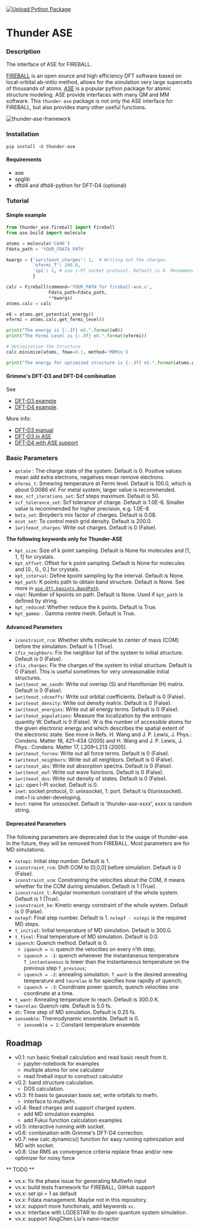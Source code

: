 [![Upload Python Package](https://github.com/thunder-dft/thunder-ase/actions/workflows/python-publish.yml/badge.svg)](https://github.com/thunder-dft/thunder-ase/actions/workflows/python-publish.yml)

# Thunder ASE

### Description
The interface of ASE for FIREBALL.

[FIREBALL](https://fireball-dft.org) is an open source and high efficiency DFT software based on local-orbital ab-initio method, allows for the simulation very large supercells of thousands of atoms. [ASE](https://wiki.fysik.dtu.dk/ase/index.html) is a popular python package for atomic structure modeling. ASE provide interfaces with many QM and MM software. This `thunder-ase` package is not only the ASE interface for FIREBALL, but also provides many other useful functions. 

![thunder-ase-framework](./Docs/img/thunder-ase-framework.jpeg)

### Installation

`pip install -U thunder-ase`

#### Requirements

* ase
* spglib
* dftd4 and dftd4-python for DFT-D4 (optional)

### Tutorial

#### Simple example

```Python
from thunder_ase.fireball import Fireball
from ase.build import molecule

atoms = molecule('C6H6')
Fdata_path = 'YOUR_FDATA_PATH'

kwargs = {'iwriteout_charges': 1,  # Writing out the charges.
          'efermi_T': 200.0,
          'ipi': 1, # use i-PI socket protocol. Default is 0. Recommended for optimization and MD.
          }

calc = Fireball(command='YOUR_PATH for fireball-ase.x', 
                Fdata_path=Fdata_path,
                **kwargs)
atoms.calc = calc

e0 = atoms.get_potential_energy()
efermi = atoms.calc.get_fermi_level()

print("The energy is {:.3f} eV.".format(e0))
print("The Fermi Level is {:.3f} eV.".format(efermi))

# Optimization the Structure
calc.minimize(atoms, fmax=0.1, method='MDMin')

print("The energy for optimized structure is {:.3f} eV.".format(atoms.get_potential_energy()))
```

#### Grimme's DFT-D3 and DFT-D4 combination

See 
* [DFT-D3 example](examples/6_Benzene_DFT-D3/Benzene_DFT-D3.ipynb)  
* [DFT-D4 example](examples/6_Benzene_DFT-D4/Benzene_DFT-D4.ipynb).

More info: 
* [DFT-D3 manual](https://www.chemiebn.uni-bonn.de/pctc/mulliken-center/software/dft-d3/get-the-current-version-of-dft-d3)
* [DFT-D3 in ASE](https://wiki.fysik.dtu.dk/ase/ase/calculators/dftd3.html)
* [DFT-D4 with ASE support](https://dftd4.readthedocs.io/en/latest/reference/ase.html)


### Basic Parameters

* `qstate` : The charge state of the system. Default is 0. Positive values mean add extra electrons, negatives mean remove electrons.
* `efermi_t`: Smearing temperature at Fermi level. Default is 100.0, which is about 0.0086 eV. For metal system, larger value is recommended.
* `max_scf_iterations_set`: Scf steps maximum. Default is 50.
* `scf_tolerance_set`: Scf tolerance of charge. Default is 1.0E-6. Smaller value is recommended for higher precision, e.g. 1.0E-8.
* `beta_set`: Broyden’s mix factor of charges. Default is 0.08.
* `ecut_set`: To control mesh grid density. Default is 200.0.
* `iwriteout_charges`: Write out charges. Default is  0 (False).

**The following keywords only for Thunder-ASE**

* `kpt_size`: Size of k point sampling. Default is None for molecules and [1, 1, 1] for crystals.
* `kpt_offset`: Offset for k point sampling. Default is None for molecules and [0., 0., 0.] for crystals.
* `kpt_interval`: Define kpoint sampling by the interval. Default is None.
* `kpt_path`: K points path to obtain band structure. Default is None. See more in [`ase.dft.kpoints.BandPath`](https://wiki.fysik.dtu.dk/ase/ase/dft/kpoints.html#band-path).
* `nkpt`: Number of kpoints on path. Default is None. Used if `kpt_path` is defined by string.
* `kpt_reduced`: Whether reduce the k points. Default is True.
* `kpt_gamma`: . Gamma centre mesh. Default is True.

#### Advanced Parameters

* `iconstraint_rcm`: Whether shifts molecule to center of mass (COM) before the simulation. Default is 1 (True).
* `ifix_neighbors`: Fix the neighbor list of the system to initial structure. Default is  0 (False).
* `ifix_charges`: Fix the charges of the system to initial structure. Default is  0 (False). This is useful sometimes for very unreasonable initial structures.
* `iwriteout_me_sandh`: Write out overlap (S) and Hamiltonian (H) matrix. Default is 0 (False).
* `iwriteout_cdcoeffs`: Write out orbital coefficients. Default is 0 (False).
* `iwriteout_density`: Write out density matrix. Default is  0 (False).
* `iwriteout_energies`: Write out all energy terms. Default is  0 (False).
* `iwriteout_populations`: Measure the localization by the entropic quantity W. Default is  0 (False). W is the number of accessible atoms for the given electronic energy and which describes the spatial extent of the electronic state. See more in Refs. H. Wang and J. P. Lewis, J. Phys.: Condens. Matter 18, 421–434 (2005) and  H. Wang and J. P. Lewis, J. Phys.: Condens. Matter 17, L209–L213 (2005).
* `iwriteout_forces`: Write out all force terms. Default is  0 (False).
* `iwriteout_neighbors`: Write out all neighbors. Default is  0 (False).
* `iwriteout_abs`: Write out absorption spectra. Default is  0 (False).
* `iwriteout_ewf`: Write out wave functions. Default is  0 (False).
* `iwriteout_dos`: Write out  density of states. Default is  0 (False).
* `ipi`: open I-PI socket. Default is 0.
* `inet`: socket protocol, 0: unixsocket, 1: port. Default is 0(unixsocket). inet=1 is under-developing. 
* `host`: name for unixsocket. Default is 'thunder-ase-xxxx', xxxx is random string.

#### Deprecated Parameters

The following parameters are deprecated due to the usage of thunder-ase. In the future, they will be removed from FIREBALL. Most parameters are for MD simulations.

* `nstepi`: Initial step number. Default is 1.
* `iconstraint_rcm`: Shift COM to [0,0,0] before simulation. Default is 0 (False).
* `iconstraint_vcm`: Constraining the velocities about the COM, it means whether fix  the COM during simulation. Default is 1 (True).
* `iconstraint_l`: Angular momentum constraint of the whole system. Default is  1 (True).
* `iconstraint_ke`: Kinetic energy constraint of the whole system. Default is  0 (False).
* `nstepf`: Final step number. Default is 1. `nstepf - nstepi` is the required MD steps.
* `t_initial`: Initial temperature of MD simulation. Default is 300.0. 
* `t_final`: Final temperature of MD simulation. Default is 0.0.
* `iquench`: Quench method. Default is 0. 
  * `iquench = n`: quench the velocities on every n’th step; 
  * `iquench = -1`: quench whenever the instantaneous temperature `T_instantaneous` is lower than the instantaneous temperature on the previous step `T_previous`;
  * `iquench = -2`: annealing simulation.  `T_want` is the desired annealing temperature and `taurelax` is for specifies how rapidly of quench;
  * `iquench = -3`: Coordinate power quench, quench velocities one coordinate at a time.
* `t_want`: Annealing temperature to reach.  Default is 300.0 K.
* `taurelax`: Quench rate. Default is 5.0 fs.
* `dt`: Time step of MD simulation. Default is 0.25 fs.
* `iensemble`: Thermodynamic ensemble. Default is 0.
  * `iensemble = 1`: Constant temperature ensemble


## Roadmap

* v0.1: run basic fireball calculation and read basic result from it.
  * jupyter-notebook for examples
  * multiple atoms for one calculator
  * read fireball input to construct calculator
* v0.2: band structure calculation.
  * DOS calculation.
* v0.3: fit basis to gaussian basis set, write orbitals to mwfn.
  * interface to multiwfn.
* v0.4: Read charges and support charged system.
  * add MD simulation examples
  * add Fukui function calculation examples
* v0.5: interactive running with socket.
* v0.6: combination with Grimme's DFT-D4 correction.
* v0.7: new calc.dynamics() function for easy running optimization and MD with socket.
* v0.8: Use RMS as convergence criteria replace fmax and/or new optimizer for noisy force

** TODO **

* vx.x: fix the phase issue for generating Multiwfn input
* vx.x: build tests framework for FIREBALL; GitHub support  
* vx.x: set ipi = 1 as default
* vx.x: Fdata management. Maybe not in this repository.
* vx.x: support more functionals, add keywords `xc`.
* vx.x: interface with LODESTAR to do open quantum system simulation.
* vx.x: support XingChen Liu's nano-reactor
